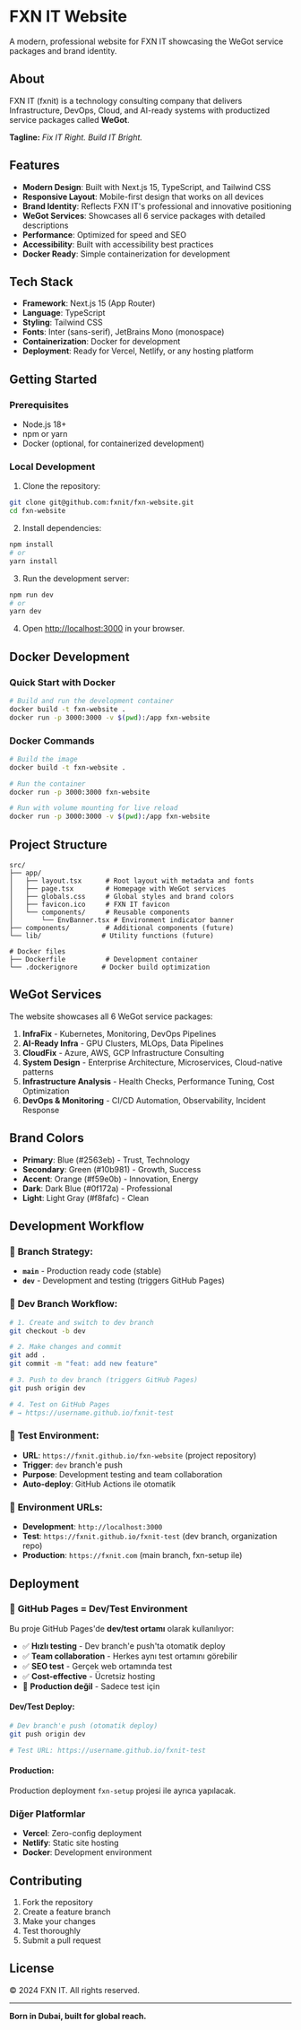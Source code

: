 # FXN IT Website

A modern, professional website for FXN IT showcasing the WeGot service packages and brand identity.

## About

FXN IT (fxnit) is a technology consulting company that delivers Infrastructure, DevOps, Cloud, and AI-ready systems with productized service packages called **WeGot**.

**Tagline:** *Fix IT Right. Build IT Bright.*

## Features

- **Modern Design**: Built with Next.js 15, TypeScript, and Tailwind CSS
- **Responsive Layout**: Mobile-first design that works on all devices
- **Brand Identity**: Reflects FXN IT's professional and innovative positioning
- **WeGot Services**: Showcases all 6 service packages with detailed descriptions
- **Performance**: Optimized for speed and SEO
- **Accessibility**: Built with accessibility best practices
- **Docker Ready**: Simple containerization for development

## Tech Stack

- **Framework**: Next.js 15 (App Router)
- **Language**: TypeScript
- **Styling**: Tailwind CSS
- **Fonts**: Inter (sans-serif), JetBrains Mono (monospace)
- **Containerization**: Docker for development
- **Deployment**: Ready for Vercel, Netlify, or any hosting platform

## Getting Started

### Prerequisites

- Node.js 18+ 
- npm or yarn
- Docker (optional, for containerized development)

### Local Development

1. Clone the repository:
```bash
git clone git@github.com:fxnit/fxn-website.git
cd fxn-website
```

2. Install dependencies:
```bash
npm install
# or
yarn install
```

3. Run the development server:
```bash
npm run dev
# or
yarn dev
```

4. Open [http://localhost:3000](http://localhost:3000) in your browser.

## Docker Development

### Quick Start with Docker

```bash
# Build and run the development container
docker build -t fxn-website .
docker run -p 3000:3000 -v $(pwd):/app fxn-website
```

### Docker Commands

```bash
# Build the image
docker build -t fxn-website .

# Run the container
docker run -p 3000:3000 fxn-website

# Run with volume mounting for live reload
docker run -p 3000:3000 -v $(pwd):/app fxn-website
```

## Project Structure

```
src/
├── app/
│   ├── layout.tsx      # Root layout with metadata and fonts
│   ├── page.tsx        # Homepage with WeGot services
│   ├── globals.css     # Global styles and brand colors
│   ├── favicon.ico     # FXN IT favicon
│   └── components/     # Reusable components
│       └── EnvBanner.tsx # Environment indicator banner
├── components/         # Additional components (future)
└── lib/               # Utility functions (future)

# Docker files
├── Dockerfile          # Development container
└── .dockerignore      # Docker build optimization
```

## WeGot Services

The website showcases all 6 WeGot service packages:

1. **InfraFix** - Kubernetes, Monitoring, DevOps Pipelines
2. **AI-Ready Infra** - GPU Clusters, MLOps, Data Pipelines
3. **CloudFix** - Azure, AWS, GCP Infrastructure Consulting
4. **System Design** - Enterprise Architecture, Microservices, Cloud-native patterns
5. **Infrastructure Analysis** - Health Checks, Performance Tuning, Cost Optimization
6. **DevOps & Monitoring** - CI/CD Automation, Observability, Incident Response

## Brand Colors

- **Primary**: Blue (#2563eb) - Trust, Technology
- **Secondary**: Green (#10b981) - Growth, Success
- **Accent**: Orange (#f59e0b) - Innovation, Energy
- **Dark**: Dark Blue (#0f172a) - Professional
- **Light**: Light Gray (#f8fafc) - Clean

## Development Workflow

### 🌿 **Branch Strategy:**

- **`main`** - Production ready code (stable)
- **`dev`** - Development and testing (triggers GitHub Pages)

### 🚀 **Dev Branch Workflow:**

```bash
# 1. Create and switch to dev branch
git checkout -b dev

# 2. Make changes and commit
git add .
git commit -m "feat: add new feature"

# 3. Push to dev branch (triggers GitHub Pages)
git push origin dev

# 4. Test on GitHub Pages
# → https://username.github.io/fxnit-test
```

### 🧪 **Test Environment:**

- **URL**: `https://fxnit.github.io/fxn-website` (project repository)
- **Trigger**: `dev` branch'e push
- **Purpose**: Development testing and team collaboration
- **Auto-deploy**: GitHub Actions ile otomatik

### 📍 **Environment URLs:**

- **Development**: `http://localhost:3000`
- **Test**: `https://fxnit.github.io/fxnit-test` (dev branch, organization repo)
- **Production**: `https://fxnit.com` (main branch, fxn-setup ile)

## Deployment

### 🧪 **GitHub Pages = Dev/Test Environment**

Bu proje GitHub Pages'de **dev/test ortamı** olarak kullanılıyor:

- ✅ **Hızlı testing** - Dev branch'e push'ta otomatik deploy
- ✅ **Team collaboration** - Herkes aynı test ortamını görebilir
- ✅ **SEO test** - Gerçek web ortamında test
- ✅ **Cost-effective** - Ücretsiz hosting
- 🚫 **Production değil** - Sadece test için

#### Dev/Test Deploy:

```bash
# Dev branch'e push (otomatik deploy)
git push origin dev

# Test URL: https://username.github.io/fxnit-test
```

#### Production:

Production deployment `fxn-setup` projesi ile ayrıca yapılacak.

### Diğer Platformlar

- **Vercel**: Zero-config deployment
- **Netlify**: Static site hosting
- **Docker**: Development environment

## Contributing

1. Fork the repository
2. Create a feature branch
3. Make your changes
4. Test thoroughly
5. Submit a pull request

## License

© 2024 FXN IT. All rights reserved.

---

**Born in Dubai, built for global reach.**
